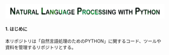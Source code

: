 <p align="center">
<img src="images/nlp-with-python.png" width="600px">
</p>

#### 1. はじめに  
本リポジトリは「自然言語処理のためのPYTHON」に関するコード、ツールや資料を管理するリポジトリとする。
